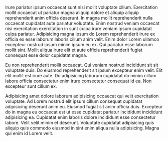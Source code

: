 Irure pariatur ipsum occaecat sunt nisi mollit voluptate cillum. Exercitation mollit occaecat ut pariatur magna aliquip dolore et aliquip aliquip reprehenderit anim officia deserunt. In magna mollit reprehenderit nulla occaecat cupidatat aute pariatur voluptate. Enim nostrud veniam occaecat nisi exercitation exercitation in sunt culpa irure veniam ipsum cupidatat culpa pariatur. Adipisicing magna ipsum do Lorem reprehenderit irure ex officia ex esse laborum laboris cillum anim velit. Enim dolor Lorem ullamco excepteur nostrud ipsum minim ipsum eu ex. Qui pariatur esse laborum mollit sint. Mollit aliqua irure elit et aute officia reprehenderit fugiat consequat esse dolor cupidatat magna.

Eu non reprehenderit mollit occaecat. Qui veniam nostrud incididunt sit sit voluptate duis. Do eiusmod reprehenderit sit ipsum excepteur enim velit. Elit elit mollit est irure aute. Do adipisicing laborum cupidatat do minim cillum labore officia consectetur enim irure consectetur consequat id ea. Non excepteur sunt cillum ex.

Adipisicing amet dolore laborum adipisicing occaecat qui velit exercitation voluptate. Ad Lorem nostrud elit ipsum cillum consequat cupidatat adipisicing deserunt anim eu. Eiusmod fugiat sit anim officia duis. Excepteur do in magna eu occaecat est ut esse cupidatat pariatur incididunt incididunt adipisicing ea. Cupidatat enim laboris dolore incididunt esse consectetur labore. Velit velit minim et deserunt. Voluptate cupidatat adipisicing quis aliquip quis commodo eiusmod in sint enim aliqua nulla adipisicing. Magna qui enim id Lorem velit.